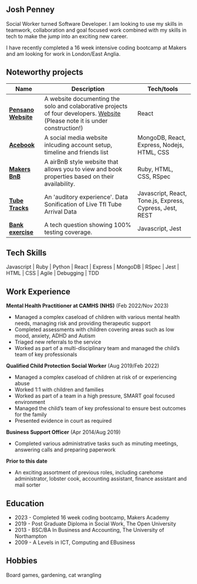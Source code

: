 ## Josh Penney

Social Worker turned Software Developer. I am looking to use my skills in teamwork, collaboration and goal focused work combined with my skills in tech to make the jump into an exciting new career.

I have recently completed a 16 week intensive coding bootcamp at Makers and am looking for work in London/East Anglia.

## Noteworthy projects

| Name                         | Description       | Tech/tools        |
| ---------------------------- | ----------------- | ----------------- |
| **[Pensano Website](https://github.com/Pensano-dev/Pensano-dev)**            | A website documenting the solo and colaborative projects of four developers. [Website](https://pensano.dev) (Please note it is under construction!)| React |
| **[Acebook](https://github.com/josh-p-git/acebook)** | A social media website inlcuding account setup, timeline and friends list | MongoDB, React, Express, Nodejs, HTML, CSS              |
| **[Makers BnB](https://github.com/josh-p-git/makersbnb)** | A airBnB style website that allows you to view and book properties based on their availability. | Ruby, HTML, CSS, RSpec          |
| **[Tube Tracks](https://github.com/josh-p-git/tube-tracks)** | An 'auditory experience'. Data Sonification of Live Tfl Tube Arrival Data | Javascript, React, Tone.js, Express, Cypress, Jest, REST |
| **[Bank exercise](https://github.com/josh-p-git/bank-tech-test-2)** | A tech question showing 100% testing coverage. | Javascript, Jest              |


## Tech Skills

Javascript | Ruby | Python | React | Express | MongoDB | RSpec | Jest | HTML | CSS | Agile | Debugging | TDD

## Work Experience

**Mental Health Practitioner at CAMHS (NHS)** (Feb 2022/Nov 2023)  

* Managed a complex caseload of children with various mental health needs, managing risk and providing therapeutic support
* Completed assessments with children covering areas such as low mood, anxiety, ADHD and Autism
* Triaged new referrals to the service
* Worked as part of a multi-disciplinary team and managed the child’s team of key professionals

**Qualified Child Protection Social Worker** (Aug 2019/Feb 2022)  

* Managed a complex caseload of children at risk of or experiencing abuse 
* Worked 1:1 with children and families
* Worked as part of a team in a high pressure, SMART goal focused environment
* Managed the child’s team of key professional to ensure best outcomes for the family
* Presented evidence in court as required

**Business Support Officer** (Apr 2014/Aug 2019)  

* Completed various administrative tasks such as minuting meetings, answering calls and preparing paperwork

**Prior to this date** 

* An exciting assortment of previous roles, including carehome administrator, lobster cook, accounting assistant, finance assistant and mail sorter

## Education

* 2023 - Completed 16 week coding bootcamp, Makers Academy
* 2019 - Post Graduate Diploma in Social Work, The Open University
* 2013 - BSC/BA In Business and Accounting, The University of Northampton
* 2009 - A Levels in ICT, Computing and EBusiness

## Hobbies

Board games, gardening, cat wrangling
